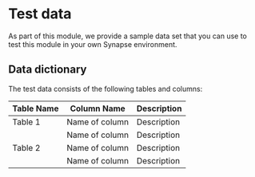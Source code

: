 # Test data
As part of this module, we provide a sample data set that you can use to test this module in your own Synapse environment.

## Data dictionary
The test data consists of the following tables and columns:

|Table Name   |Column Name        |Description  |
|-----------|-------------------|-------------|
|Table 1  | Name of column       |Description |
|            | Name of column       |Description |                                                                 
|Table 2  | Name of column     |Description |
|  | Name of column      |Description |
